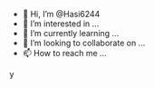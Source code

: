 - 👋 Hi, I’m @Hasi6244
- 👀 I’m interested in ...
- 🌱 I’m currently learning ...
- 💞️ I’m looking to collaborate on ...
- 📫 How to reach me ...

<!---
Hasi6244/Hasi6244 is a ✨ special ✨ repository because its `README.md` (this file) appears on your GitHub profile.
You can click the Preview link to take a look at your changes.
--->y



